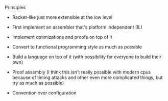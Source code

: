 Principles

* Racket-like just more extensible at the low level
* First implement an assembler that's platform independent (IL)
* Implement optimizations and proofs on top of it
* Convert to functional programming style as much as possible
* Build a language on top of it (with possibility for everyone to build their own)
* Proof assembly (I think this isn't really possible with modern cpus because of timing attacks and other even more complicated things, but try as much as possible)

* Convention over configuration
